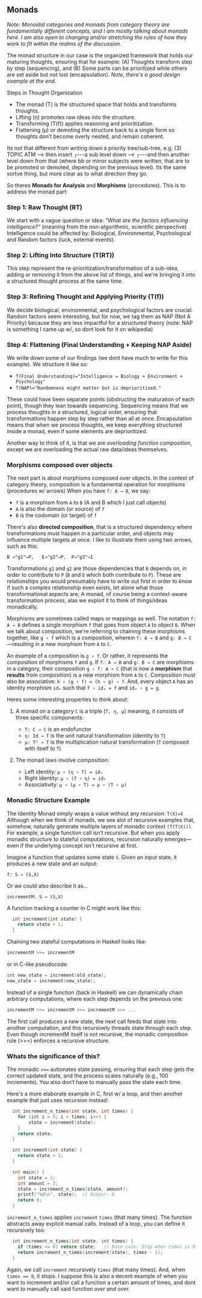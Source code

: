 ## Monads

*Note: Monoidal categories and monads from category theory are fundamentally different concepts, and I am mostly talking about monads here. I am also open to changing and/or stretching the rules of how they work to fit within the realms of the discussion.*

The monad structure in our case is the organized framework that holds our maturing thoughts, ensuring that for example: (A) Thoughts transform step by step (sequencing), and (B) Some parts can be prioritized while others are set aside but not lost (encapsulation). *Note, there's a good design example at the end*.

Steps in Thought Organization
- The monad (T) is the structured space that holds and transforms thoughts.
- Lifting (η) promotes raw ideas into the structure.
- Transforming (T(f)) applies reasoning and prioritization.
- Flattening (μ) or demoting the structure back to a single form so thoughts don’t become overly nested, and remain coherent.

Its not that different from writing down a priority tree/sub-tree, e.g. (3) TOPIC ATM —> then insert ┌---a sub level down —> ┌---and then another level down from that (where bb or minor subjects were written, that are to be promoted or demoted, depending on the previous level). Its the same sortve thing, but more clear as to what direction they go.

So theres **Monads for Analysis** and **Morphisms** (procedures). This is to address the monad part:
### Step 1: Raw Thought (RT)
We start with a vague question or idea: *"What are the factors influencing intelligence?"* (meaning from the non-algorithmic, scientific perspective)
Intelligence could be affected by: Biological, Environmental, Psychological and Random factors (luck, external events).
### Step 2: Lifting Into Structure (T(RT))
This step represent the re-prioritization/transformation of a sub-idea, adding or removing it from the above list of things, and we're bringing it into a structured thought process at the same time.
### Step 3: Refining Thought and Applying Priority (T(f))
We decide biological, environmental, and psychological factors are crucial. Random factors seem interesting, but for now, we tag them as NAP (Not A Priority) because they are less impactful for a structured theory (note: NAP is something I came up w/, so dont look for it on wikipedia)
### Step 4: Flattening (Final Understanding + Keeping NAP Aside)
We write down some of our findings (we dont have much to write for this example). We structure it like so:
- `T(Final Understanding)="Intelligence = Biology + Environment + Psychology"`
- `T(NAP)="Randomness might matter but is deprioritized."`

These could have been separate points (obstructing the maturation of each point), though they lean towards sequencing. Sequencing means that we process thoughts in a structured, logical order, ensuring that transformations happen step by step rather than all at once. Encapsulation means that when we process thoughts, we keep everything structured inside a monad, even if some elements are deprioritized.

Another way to think of it, is that we are *overloading function composition*, except we are overloading the actual raw data/ideas themselves.
### Morphisms composed over objects
The next part is about morphisms composed over objects. In the context of category theory, composition is a fundamental operation for morphisms (procedures w/ arrows)
When you have `f: A → B`, we say:
- `f` is a morphism from `A` to `B` (A and B which I just call objects)
- `A` is also the domain (or source) of `f`
- `B` is the codomain (or target) of `f`

There's also **directed composition**, that is a structured dependency where transformations must happen in a particular order, and objects may influence multiple targets at once. I like to illustrate them using two arrows, such as this:
```
B →^g1^→P,   E→^g2^→P,  P→^g3^→I
```
Transformations `g1` and `g2` are those dependencies that `B` depends on, in order to contribute to `P` (`B` and `E` which both contribute to `P`). These are relationships you would presumably have to write out first in order to know if such a complex relationship even exists, let alone what those transformational aspects are; A monad, of course being a context-aware transformation process, alas we exploit it to think of things/ideas monadically.


Morphisms are sometimes called maps or mappings as well. The notation `f: A → B` defines a single morphism `f` that goes from object `A` to object `B`.
When we talk about composition, we're referring to chaining these morphisms together, like `g ∘ f` which is a composition, wherein `f: A → B` and `g: B → C`—resulting in a new morphism from `A` to `C`.

An example of a composition is `g ∘ f`. Or rather, it represents the composition of morphisms `f` and `g`. If `f: A → B` and `g: B → C` are morphisms in a category, their composition `g ∘ f: A → C` (that is now a **morphism** that **results** from composition) is a new morphism from `A` to `C`. Composition must also be associative: `h ∘ (g ∘ f) = (h ∘ g) ∘ f`. And, every object `A` has an identity morphism `idₐ` such that `f ∘ idₐ = f` and `idₐ ∘ g = g`.

Heres some interesting properties to think about:
1. A monad on a category `C` is a triple (`T, η, μ`) meaning, it consists of three specific components:
   - `T: C → C` is an endofunctor
   - `η: Id → T` is the unit natural transformation (identity to `T`)
   - `μ: T² → T` is the multiplication natural transformation (`T` composed with itself to `T`)

2. The monad laws involve composition:
   - Left identity: `μ ∘ (η ∘ T) = idₜ`
   - Right identity: `μ ∘ (T ∘ η) = idₜ`
   - Associativity: `μ ∘ (μ ∘ T) = μ ∘ (T ∘ μ)`
### Monadic Structure Example
The Identity Monad simply wraps a value without any recursion: `T(X)=X`
Although when we think of monads, we see alot of recursive examples that, somehow, naturally generate multiple layers of monadic context `(T(T(X)))`. For example, a single function call isn’t recursive. But when you apply monadic structure to stateful computations, recursion naturally emerges—even if the underlying concept isn’t recursive at first.

Imagine a function that updates some state `S`. Given an input state, it produces a new state and an output:
```
f: S → (S,X)
```
Or we could also describe it as...
```
incrementM: S → (S,X)
```
A function tracking a counter in C might work like this:
```c
  int increment(int state) {
    return state + 1;
  }
```
Chaining two stateful computations in Haskell looks like:
```haskell
incrementM >>= incrementM
```
or in C-like pseudocode:
```c
int new_state = increment(old_state);
new_state = increment(new_state);
```
Instead of a single function (back in Haskell) we can dynamically chain arbitrary computations, where each step depends on the previous one:
```haskell
incrementM >>= incrementM >>= incrementM >>= ...
```
The first call produces a new state, the next call feeds that state into another computation, and this recursively threads state through each step. Even though incrementM itself is not recursive, the monadic composition rule (>>=) enforces a recursive structure.
### Whats the significance of this?
The monadic `>>=` automates state passing, ensuring that each step gets the correct updated state, and the process scales naturally (e.g., 100 increments). You also don’t have to manually pass the state each time.

Here's a more elaborate example in C, first w/ a loop, and then another example that just uses recursion instead:
```c
  int increment_n_times(int state, int times) {
    for (int i = 0; i < times; i++) {
        state = increment(state);
    }
    return state;
  }

  int increment(int state) {
    return state + 1;
  }

  int main() {
    int state = 3;
    int amount = 3;
    state = increment_n_times(state, amount);
    printf("%d\n", state);  // Output: 6
    return 0;
  }
```
`increment_n_times` applies `increment` `times` (that many times). The function abstracts away explicit manual calls. Instead of a loop, you can define it recursively too:
```c
  int increment_n_times(int state, int times) {
    if (times <= 0) return state;   // Base case: Stop when times is 0
    return increment_n_times(increment(state), times - 1);
  }
```
Again, we call `increment` recursively `times` (that many times). And, when `times == 0`, it stops. I suppose this is also a decent example of when you want to increment and/or call a function a certain amount of times, and dont want to manually call said function *over and over*.
